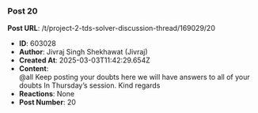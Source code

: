 ### Post 20
**Post URL**: /t/project-2-tds-solver-discussion-thread/169029/20
- **ID**: 603028
- **Author**: Jivraj Singh Shekhawat (Jivraj)
- **Created At**: 2025-03-03T11:42:29.654Z
- **Content**:  
  <span class="mention">@all</span>
Keep posting your doubts here we will have answers to all of your doubts   In Thursday’s session.
Kind regards
- **Reactions**: None
- **Post Number**: 20

